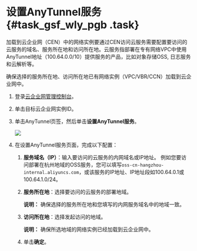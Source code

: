 # 设置AnyTunnel服务 {#task_gsf_wly_pgb .task}

加载到云企业网（CEN）中的网络实例要通过CEN访问云服务需要配置要访问的云服务的域名、服务所在地和访问所在地。云服务指部署在专有网络VPC中使用AnyTunnel地址（100.64.0.0/10）提供服务的产品，比如对象存储OSS, 日志服务和云解析等。

确保选择的服务所在地、访问所在地已有网络实例（VPC/VBR/CCN）加载到云企业网中。

1.  登录[云企业网管理控制台](https://cen.console.aliyun.com/)。 
2.  单击目标云企业网实例ID。 
3.  单击AnyTunnel页签，然后单击**设置AnyTunnel服务**。 

    ![](http://static-aliyun-doc.oss-cn-hangzhou.aliyuncs.com/assets/img/122767/155062865538377_zh-CN.png)

4.  在设置AnyTunnel服务页面，完成以下配置： 
    1.  **服务域名（IP）**：输入要访问的云服务的内网域名或IP地址。 例如您要访问部署在杭州地域的OSS服务，您可以填写`oss-cn-hangzhou-internal.aliyuncs.com`，或该服务的IP地址、IP地址段如100.64.0.1或100.64.1.0/24。
    2.  **服务所在地**：选择要访问的云服务的部署地域。 

        **说明：** 确保选择的服务所在地和您填写的内网服务域名中的地域一致。

    3.  **访问所在地**：选择发起访问的地域。 

        **说明：** 确保所选地域的网络实例已经加载到云企业网中。

    4.  单击**确定**。 

